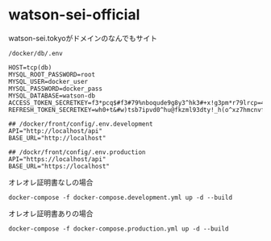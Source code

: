 # watson-sei-official
watson-sei.tokyoがドメインのなんでもサイト

```
/docker/db/.env

HOST=tcp(db)
MYSQL_ROOT_PASSWORD=root
MYSQL_USER=docker_user
MYSQL_PASSWORD=docker_pass
MYSQL_DATABASE=watson-db
ACCESS_TOKEN_SECRETKEY=f3*pcq$#f3#79%nboqude9g8y3^hk3#+x!g3pm*r79lrcp=4-$
REFRESH_TOKEN_SECRETKEY=wh0+t&#w)tsb7ipvd0^hu@fkzml93dty!_h(o^xz7hmcnvf4#z
```

```
## /docker/front/config/.env.development
API="http://localhost/api"
BASE_URL="http://localhost"
```
```
## /dockr/front/config/.env.production
API="https://localhost/api"
BASE_URL="https://localhost"
```


オレオレ証明書なしの場合
```
docker-compose -f docker-compose.development.yml up -d --build
```

オレオレ証明書ありの場合
```
docker-compose -f docker-compose.production.yml up -d --build
```